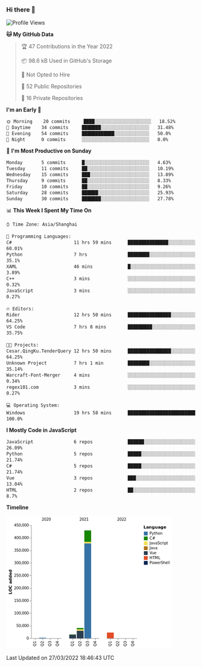 ### Hi there 👋
<!--START_SECTION:waka-->
![Profile Views](http://img.shields.io/badge/Profile%20Views-3-blue)

**🐱 My GitHub Data** 

> 🏆 47 Contributions in the Year 2022
 > 
> 📦 98.6 kB Used in GitHub's Storage 
 > 
> 🚫 Not Opted to Hire
 > 
> 📜 52 Public Repositories 
 > 
> 🔑 16 Private Repositories  
 > 
**I'm an Early 🐤** 

```text
🌞 Morning    20 commits     ████░░░░░░░░░░░░░░░░░░░░░   18.52% 
🌆 Daytime    34 commits     ███████░░░░░░░░░░░░░░░░░░   31.48% 
🌃 Evening    54 commits     ████████████░░░░░░░░░░░░░   50.0% 
🌙 Night      0 commits      ░░░░░░░░░░░░░░░░░░░░░░░░░   0.0%

```
📅 **I'm Most Productive on Sunday** 

```text
Monday       5 commits      █░░░░░░░░░░░░░░░░░░░░░░░░   4.63% 
Tuesday      11 commits     ██░░░░░░░░░░░░░░░░░░░░░░░   10.19% 
Wednesday    15 commits     ███░░░░░░░░░░░░░░░░░░░░░░   13.89% 
Thursday     9 commits      ██░░░░░░░░░░░░░░░░░░░░░░░   8.33% 
Friday       10 commits     ██░░░░░░░░░░░░░░░░░░░░░░░   9.26% 
Saturday     28 commits     ██████░░░░░░░░░░░░░░░░░░░   25.93% 
Sunday       30 commits     ███████░░░░░░░░░░░░░░░░░░   27.78%

```


📊 **This Week I Spent My Time On** 

```text
⌚︎ Time Zone: Asia/Shanghai

💬 Programming Languages: 
C#                       11 hrs 59 mins      ███████████████░░░░░░░░░░   60.01% 
Python                   7 hrs               ████████░░░░░░░░░░░░░░░░░   35.1% 
XAML                     46 mins             █░░░░░░░░░░░░░░░░░░░░░░░░   3.89% 
C++                      3 mins              ░░░░░░░░░░░░░░░░░░░░░░░░░   0.32% 
JavaScript               3 mins              ░░░░░░░░░░░░░░░░░░░░░░░░░   0.27%

🔥 Editors: 
Rider                    12 hrs 50 mins      ████████████████░░░░░░░░░   64.25% 
VS Code                  7 hrs 8 mins        █████████░░░░░░░░░░░░░░░░   35.75%

🐱‍💻 Projects: 
Cesar.QingKu.TenderQuery 12 hrs 50 mins      ████████████████░░░░░░░░░   64.25% 
Unknown Project          7 hrs 1 min         ████████░░░░░░░░░░░░░░░░░   35.14% 
Warcraft-Font-Merger     4 mins              ░░░░░░░░░░░░░░░░░░░░░░░░░   0.34% 
regex101.com             3 mins              ░░░░░░░░░░░░░░░░░░░░░░░░░   0.27%

💻 Operating System: 
Windows                  19 hrs 58 mins      █████████████████████████   100.0%

```

**I Mostly Code in JavaScript** 

```text
JavaScript               6 repos             ██████░░░░░░░░░░░░░░░░░░░   26.09% 
Python                   5 repos             █████░░░░░░░░░░░░░░░░░░░░   21.74% 
C#                       5 repos             █████░░░░░░░░░░░░░░░░░░░░   21.74% 
Vue                      3 repos             ███░░░░░░░░░░░░░░░░░░░░░░   13.04% 
HTML                     2 repos             ██░░░░░░░░░░░░░░░░░░░░░░░   8.7%

```


**Timeline**

![Chart not found](https://raw.githubusercontent.com/cesaryuan/cesaryuan/main/charts/bar_graph.png) 


 Last Updated on 27/03/2022 18:46:43 UTC
<!--END_SECTION:waka-->

<!--
**cesaryuan/Cesaryuan** is a ✨ _special_ ✨ repository because its `README.md` (this file) appears on your GitHub profile.

Here are some ideas to get you started:

- 🔭 I’m currently working on ...
- 🌱 I’m currently learning ...
- 👯 I’m looking to collaborate on ...
- 🤔 I’m looking for help with ...
- 💬 Ask me about ...
- 📫 How to reach me: ...
- 😄 Pronouns: ...
- ⚡ Fun fact: ...
-->
